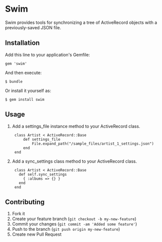 # Swim

Swim provides tools for synchronizing a tree of ActiveRecord objects with a previously-saved JSON file.

## Installation

Add this line to your application's Gemfile:

    gem 'swim'

And then execute:

    $ bundle

Or install it yourself as:

    $ gem install swim

## Usage

1. Add a settings_file instance method to your ActiveRecord class.

		class Artist < ActiveRecord::Base
			def settings_file
				File.expand_path("/sample_files/artist_1_settings.json")
			end
		end
	
2. Add a sync_settings class method to your ActiveRecord class.

		class Artist < ActiveRecord::Base
		  def self.sync_settings
		    { :albums => {} }
		  end
		end

## Contributing

1. Fork it
2. Create your feature branch (`git checkout -b my-new-feature`)
3. Commit your changes (`git commit -am 'Added some feature'`)
4. Push to the branch (`git push origin my-new-feature`)
5. Create new Pull Request
